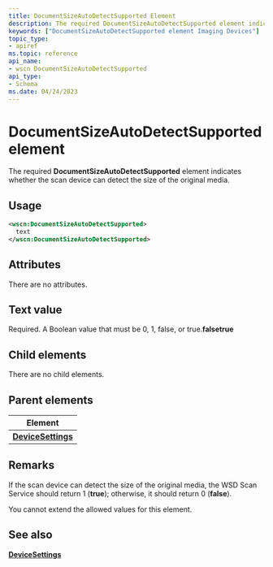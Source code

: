 ```yaml
---
title: DocumentSizeAutoDetectSupported Element
description: The required DocumentSizeAutoDetectSupported element indicates whether the scan device can detect the size of the original media.
keywords: ["DocumentSizeAutoDetectSupported element Imaging Devices"]
topic_type:
- apiref
ms.topic: reference
api_name:
- wscn DocumentSizeAutoDetectSupported
api_type:
- Schema
ms.date: 04/24/2023
---
```


# DocumentSizeAutoDetectSupported element

The required **DocumentSizeAutoDetectSupported** element indicates whether the scan device can detect the size of the original media.

## Usage

```xml
<wscn:DocumentSizeAutoDetectSupported>
  text
</wscn:DocumentSizeAutoDetectSupported>
```

## Attributes

There are no attributes.

## Text value

Required. A Boolean value that must be 0, 1, false, or true.**falsetrue**

## Child elements

There are no child elements.

## Parent elements

| Element |
|--|
| [**DeviceSettings**](devicesettings.md) |

## Remarks

If the scan device can detect the size of the original media, the WSD Scan Service should return 1 (**true**); otherwise, it should return 0 (**false**).

You cannot extend the allowed values for this element.

## See also

[**DeviceSettings**](devicesettings.md)

